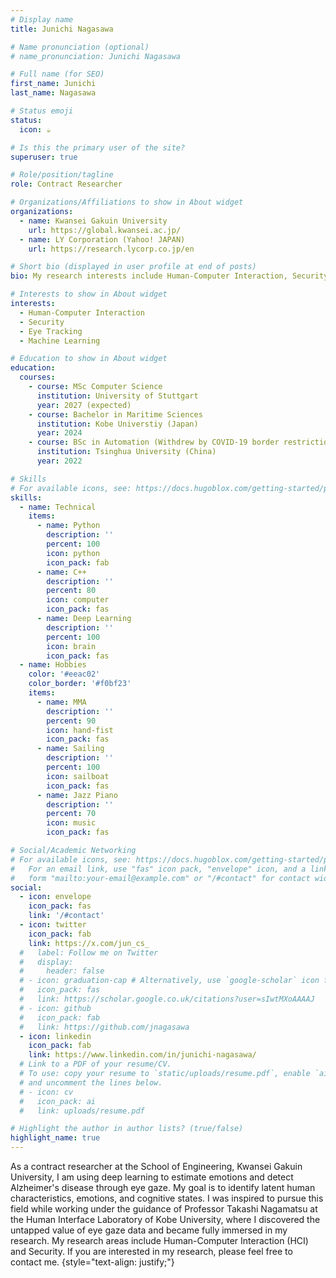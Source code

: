 ```yaml
---
# Display name
title: Junichi Nagasawa

# Name pronunciation (optional)
# name_pronunciation: Junichi Nagasawa

# Full name (for SEO)
first_name: Junichi
last_name: Nagasawa

# Status emoji
status:
  icon: ☕️

# Is this the primary user of the site?
superuser: true

# Role/position/tagline
role: Contract Researcher

# Organizations/Affiliations to show in About widget
organizations:
  - name: Kwansei Gakuin University
    url: https://global.kwansei.ac.jp/
  - name: LY Corporation (Yahoo! JAPAN)
    url: https://research.lycorp.co.jp/en

# Short bio (displayed in user profile at end of posts)
bio: My research interests include Human-Computer Interaction, Security, eye tracking.

# Interests to show in About widget
interests:
  - Human-Computer Interaction
  - Security
  - Eye Tracking
  - Machine Learning

# Education to show in About widget
education:
  courses:
    - course: MSc Computer Science
      institution: University of Stuttgart
      year: 2027 (expected)
    - course: Bachelor in Maritime Sciences
      institution: Kobe Universtiy (Japan) 
      year: 2024
    - course: BSc in Automation (Withdrew by COVID-19 border restrictions)
      institution: Tsinghua University (China)
      year: 2022

# Skills
# For available icons, see: https://docs.hugoblox.com/getting-started/page-builder/#icons
skills:
  - name: Technical
    items:
      - name: Python
        description: ''
        percent: 100
        icon: python
        icon_pack: fab
      - name: C++
        description: ''
        percent: 80
        icon: computer
        icon_pack: fas
      - name: Deep Learning
        description: ''
        percent: 100
        icon: brain
        icon_pack: fas
  - name: Hobbies
    color: '#eeac02'
    color_border: '#f0bf23'
    items:
      - name: MMA
        description: ''
        percent: 90
        icon: hand-fist
        icon_pack: fas
      - name: Sailing
        description: ''
        percent: 100
        icon: sailboat
        icon_pack: fas
      - name: Jazz Piano
        description: ''
        percent: 70
        icon: music
        icon_pack: fas

# Social/Academic Networking
# For available icons, see: https://docs.hugoblox.com/getting-started/page-builder/#icons
#   For an email link, use "fas" icon pack, "envelope" icon, and a link in the
#   form "mailto:your-email@example.com" or "/#contact" for contact widget.
social:
  - icon: envelope
    icon_pack: fas
    link: '/#contact'
  - icon: twitter
    icon_pack: fab
    link: https://x.com/jun_cs_
  #   label: Follow me on Twitter
  #   display:
  #     header: false
  # - icon: graduation-cap # Alternatively, use `google-scholar` icon from `ai` icon pack
  #   icon_pack: fas
  #   link: https://scholar.google.co.uk/citations?user=sIwtMXoAAAAJ
  # - icon: github
  #   icon_pack: fab
  #   link: https://github.com/jnagasawa
  - icon: linkedin
    icon_pack: fab
    link: https://www.linkedin.com/in/junichi-nagasawa/
  # Link to a PDF of your resume/CV.
  # To use: copy your resume to `static/uploads/resume.pdf`, enable `ai` icons in `params.yaml`,
  # and uncomment the lines below.
  # - icon: cv
  #   icon_pack: ai
  #   link: uploads/resume.pdf

# Highlight the author in author lists? (true/false)
highlight_name: true
---
```


<!-- Hello there! I'm Junichi Nagasawa. After journeying across seas as a member of the Japanese national sailing team, I dove into the world of Chinese language and worked in legal translation at a law firm. I was studying Information Engineering and Electrical Engineering at Tsinghua University on a full scholarship when COVID-19 led me back home, prompting my transfer to Kobe University. There, I delved into machine learning research related to eye movements in Human Interface Lab. Currently, I'm embracing new challenges as a contract researcher at Kwansei Gakuin University. -->

As a contract researcher at the School of Engineering, Kwansei Gakuin University, I am using deep learning to estimate emotions and detect Alzheimer's disease through eye gaze. My goal is to identify latent human characteristics, emotions, and cognitive states.
I was inspired to pursue this field while working under the guidance of Professor Takashi Nagamatsu at the Human Interface Laboratory of Kobe University, where I discovered the untapped value of eye gaze data and became fully immersed in my research. My research areas include Human-Computer Interaction (HCI) and Security.
If you are interested in my research, please feel free to contact me.
{style="text-align: justify;"}
